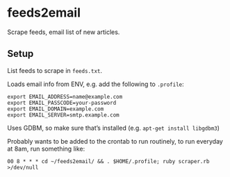# feeds2email

Scrape feeds, email list of new articles.

## Setup

List feeds to scrape in `feeds.txt`.

Loads email info from ENV, e.g. add the following to `.profile`:

    export EMAIL_ADDRESS=name@example.com
    export EMAIL_PASSCODE=your-password
    export EMAIL_DOMAIN=example.com
    export EMAIL_SERVER=smtp.example.com

Uses GDBM, so make sure that’s installed (e.g. `apt-get install libgdbm3`)


Probably wants to be added to the crontab to run routinely, to run everyday at 8am, run something like:

    00 8 * * * cd ~/feeds2email/ && . $HOME/.profile; ruby scraper.rb >/dev/null


